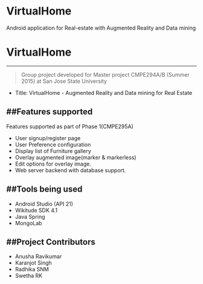 # VirtualHome
Android application for Real-estate with Augmented Reality and Data mining

# VirtualHome
--------------
> Group project developed for Master project CMPE294A/B (Summer 2015)
> at San Jose State University
 - Title: VirtualHome - Augmented Reality and Data mining for Real Estate
 
##Features supported
--------------
 Features supported as part of Phase 1(CMPE295A)
 * User signup/register page
 * User Preference configuration
 * Display list of Furniture gallery
 * Overlay augmented image(marker & markerless)
 * Edit options for overlay image.
 * Web server backend with database support. 

##Tools being used
--------------
* Android Studio (API 21)
* Wikitude SDK 4.1
* Java Spring
* MongoLab

##Project Contributors
----------------------
* Anusha Ravikumar
* Karanjot Singh
* Radhika SNM
* Swetha RK


